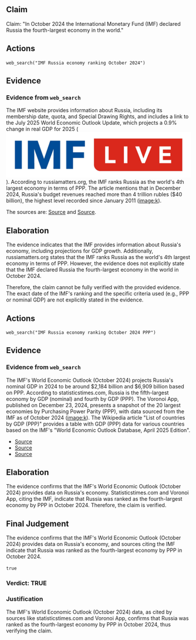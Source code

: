 ## Claim
Claim: "In October 2024 the International Monetary Fund (IMF) declared Russia the fourth-largest economy in the world."

## Actions
```
web_search("IMF Russia economy ranking October 2024")
```

## Evidence
### Evidence from `web_search`
The IMF website provides information about Russia, including its membership date, quota, and Special Drawing Rights, and includes a link to the July 2025 World Economic Outlook Update, which projects a 0.9% change in real GDP for 2025 (![image 2695](media/2025-08-07_21-00-1754600446-931830.jpg)). According to russiamatters.org, the IMF ranks Russia as the world's 4th largest economy in terms of PPP. The article mentions that in December 2024, Russia's budget revenues reached more than 4 trillion rubles ($40 billion), the highest level recorded since January 2011 (<image:k>).

The sources are: [Source](https://www.imf.org/en/Countries/RUS) and [Source](https://www.russiamatters.org/blog/russias-economy-collapsing).


## Elaboration
The evidence indicates that the IMF provides information about Russia's economy, including projections for GDP growth. Additionally, russiamatters.org states that the IMF ranks Russia as the world's 4th largest economy in terms of PPP. However, the evidence does not explicitly state that the IMF declared Russia the fourth-largest economy in the world in October 2024.

Therefore, the claim cannot be fully verified with the provided evidence. The exact date of the IMF's ranking and the specific criteria used (e.g., PPP or nominal GDP) are not explicitly stated in the evidence.


## Actions
```
web_search("IMF Russia economy ranking October 2024 PPP")
```

## Evidence
### Evidence from `web_search`
The IMF's World Economic Outlook (October 2024) projects Russia's nominal GDP in 2024 to be around $2,184 billion and $6,909 billion based on PPP. According to statisticstimes.com, Russia is the fifth-largest economy by GDP (nominal) and fourth by GDP (PPP). The Voronoi App, published on December 23, 2024, presents a snapshot of the 20 largest economies by Purchasing Power Parity (PPP), with data sourced from the IMF as of October 2024 (<image:k>). The Wikipedia article "List of countries by GDP (PPP)" provides a table with GDP (PPP) data for various countries based on the IMF's "World Economic Outlook Database, April 2025 Edition".

*   [Source](https://statisticstimes.com/economy/country/russia-gdp.php)
*   [Source](https://www.voronoiapp.com/economy/-Snapshot-of-the-20-Largest-Economies-by-Purchasing-Power-Parity-3308)
*   [Source](https://en.wikipedia.org/wiki/List_of_countries_by_GDP_(PPP))


## Elaboration
The evidence confirms that the IMF's World Economic Outlook (October 2024) provides data on Russia's economy. Statisticstimes.com and Voronoi App, citing the IMF, indicate that Russia was ranked as the fourth-largest economy by PPP in October 2024. Therefore, the claim is verified.


## Final Judgement
The evidence confirms that the IMF's World Economic Outlook (October 2024) provides data on Russia's economy, and sources citing the IMF indicate that Russia was ranked as the fourth-largest economy by PPP in October 2024.

`true`

### Verdict: TRUE

### Justification
The IMF's World Economic Outlook (October 2024) data, as cited by sources like statisticstimes.com and Voronoi App, confirms that Russia was ranked as the fourth-largest economy by PPP in October 2024, thus verifying the claim.
